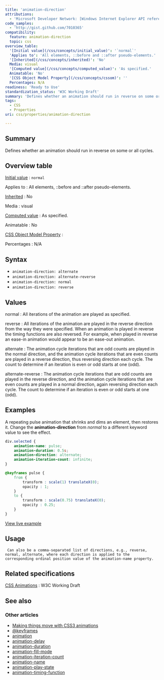 ```yaml
---
title: 'animation-direction'
attributions:
  - 'Microsoft Developer Network: [Windows Internet Explorer API reference Article](http://msdn.microsoft.com/en-us/library/ie/hh828809%28v=vs.85%29.aspx)'
code_samples:
  - 'http://gist.github.com/7010365'
compatibility:
  feature: animation-direction
  topic: css
overview_table:
  '[Initial value](/css/concepts/initial_value)': '`normal`'
  'Applies to': 'All elements, ::before and ::after pseudo-elements.'
  '[Inherited](/css/concepts/inherited)': 'No'
  Media: visual
  '[Computed value](/css/concepts/computed_value)': 'As specified.'
  Animatable: 'No'
  '[CSS Object Model Property](/css/concepts/cssom)': ''
  Percentages: N/A
readiness: 'Ready to Use'
standardization_status: 'W3C Working Draft'
summary: 'Defines whether an animation should run in reverse on some or all cycles.'
tags:
  - CSS
  - Properties
uri: css/properties/animation-direction

---
```

## Summary

Defines whether an animation should run in reverse on some or all cycles.

## Overview table

[Initial value](/css/concepts/initial_value)
:   `normal`

Applies to
:   All elements, ::before and ::after pseudo-elements.

[Inherited](/css/concepts/inherited)
:   No

Media
:   visual

[Computed value](/css/concepts/computed_value)
:   As specified.

Animatable
:   No

[CSS Object Model Property](/css/concepts/cssom)
:

Percentages
:   N/A

## Syntax

-   `animation-direction: alternate`
-   `animation-direction: alternate-reverse`
-   `animation-direction: normal`
-   `animation-direction: reverse`

## Values

normal
:   All iterations of the animation are played as specified.

reverse
:   All iterations of the animation are played in the reverse direction from the way they were specified. When an animation is played in reverse the timing functions are also reversed. For example, when played in reverse an ease-in animation would appear to be an ease-out animation.

alternate
:   The animation cycle iterations that are odd counts are played in the normal direction, and the animation cycle iterations that are even counts are played in a reverse direction, thus reversing direction each cycle. The count to determine if an iteration is even or odd starts at one (odd).

alternate-reverse
:   The animation cycle iterations that are odd counts are played in the reverse direction, and the animation cycle iterations that are even counts are played in a normal direction, again reversing direction each cycle. The count to determine if an iteration is even or odd starts at one (odd).

## Examples

A repeating pulse animation that shrinks and dims an element, then restores it. Change the **animation-direction** from *normal* to a different keyword value to see the effect.

``` css
div.selected {
    animation-name: pulse;
    animation-duration: 0.5s;
    animation-direction: alternate;
    animation-iteration-count: infinite;
}

@keyframes pulse {
    from {
        transform : scale(1) translateX(0);
        opacity : 1;
    }
    to {
        transform : scale(0.75) translateX(0);
        opacity : 0.25;
    }
}
```

[View live example](http://code.webplatform.org/gist/7010365)

## Usage

     Can also be a comma-separated list of directions, e.g., reverse, normal, alternate, where each direction is applied to the corresponding ordinal position value of the animation-name property.

## Related specifications

[CSS Animations](http://www.w3.org/TR/css3-animations/)
:   W3C Working Draft

## See also

### Other articles

-   [Making things move with CSS3 animations](/tutorials/css_animations)
-   [@keyframes](/css/atrules/@keyframes)
-   [animation](/css/properties/animation)
-   [animation-delay](/css/properties/animation-delay)
-   [animation-duration](/css/properties/animation-duration)
-   [animation-fill-mode](/css/properties/animation-fill-mode)
-   [animation-iteration-count](/css/properties/animation-iteration-count)
-   [animation-name](/css/properties/animation-name)
-   [animation-play-state](/css/properties/animation-play-state)
-   [animation-timing-function](/css/properties/animation-timing-function)
